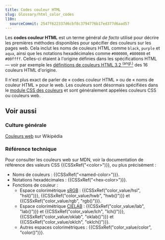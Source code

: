 ```yaml
---
title: Codes couleur HTML
slug: Glossary/html_color_codes
l10n:
  sourceCommit: 2547f622337d6cbf8c3794776b17ed377d6aad57
---
```


Les **codes couleur HTML** est un terme général _de facto_ utilisé pour décrire les premières méthodes disponibles pour spécifier des couleurs sur les pages web. Cela inclut les noms de couleurs HTML comme `black`, `purple` et `aqua`, ainsi que les notations hexadécimales comme `#000000`, `#800080` et `#00ffff`. Celles-ci étaient à l'origine définies dans les spécifications HTML — voir par exemple les [définitions de couleurs HTML 3.2 <sup>(angl.)</sup>](https://www.w3.org/TR/2018/SPSD-html32-20180315/#colors) des 16 couleurs HTML d'origine.

Il n'est plus exact de parler de «&nbsp;codes couleur HTML&nbsp;» ou de «&nbsp;noms de couleur HTML&nbsp;» pour le web. Les couleurs sont désormais spécifiées dans le [module CSS des couleurs](/fr/docs/Web/CSS/CSS_colors) et sont généralement appelées couleurs CSS ou couleurs web.

## Voir aussi

### Culture générale

[Couleurs web](https://fr.wikipedia.org/wiki/Couleur_du_Web) sur Wikipédia

### Référence technique

Pour consulter les couleurs web sur MDN, voir la documentation de référence des valeurs CSS {{CSSxRef("&lt;color&gt;")}}, ou plus précisément&nbsp;:

- Noms de couleurs&nbsp;: {{CSSxRef("&lt;named-color&gt;")}}.
- Notations hexadécimales&nbsp;: {{CSSxRef("&lt;hex-color&gt;")}}.
- Fonctions de couleur&nbsp;:
  - Espace colorimétrique [sRGB](/fr/docs/Glossary/Color_space#rgb_color_spaces)&nbsp;: {{CSSxRef("color_value/hsl", "hsl()")}}, {{CSSxRef("color_value/hwb", "hwb()")}} et {{CSSxRef("color_value/rgb", "rgb()")}}.
  - Espace colorimétrique [CIELAB](/fr/docs/Glossary/Color_space#cielab_color_spaces)&nbsp;: {{CSSxRef("color_value/lab", "lab()")}} et {{CSSxRef("color_value/lch", "lch()")}}, {{CSSxRef("color_value/oklab", "oklab()")}} et {{CSSxRef("color_value/oklch", "oklch()")}}.
  - Autres espaces colorimétriques&nbsp;: {{CSSxRef("color_value/color", "color()")}}.

